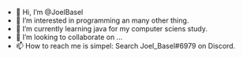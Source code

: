 - 👋 Hi, I’m @JoelBasel
- 👀 I’m interested in programming an many other thing.
- 🌱 I’m currently learning java for my computer sciens study.
- 💞️ I’m looking to collaborate on ...
- 📫 How to reach me is simpel: Search Joel_Basel#6979 on Discord.

<!---
JoelBasel/JoelBasel is a ✨ special ✨ repository because its `README.md` (this file) appears on your GitHub profile.
You can click the Preview link to take a look at your changes.
--->

